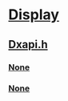# [Display](../_display/index.md)
## [Dxapi.h](index.md)
### [None](../dxapi/nf-dxapi-dxapi.md)
### [None](../dxapi/nf-dxapi-dxapigetversion.md)
